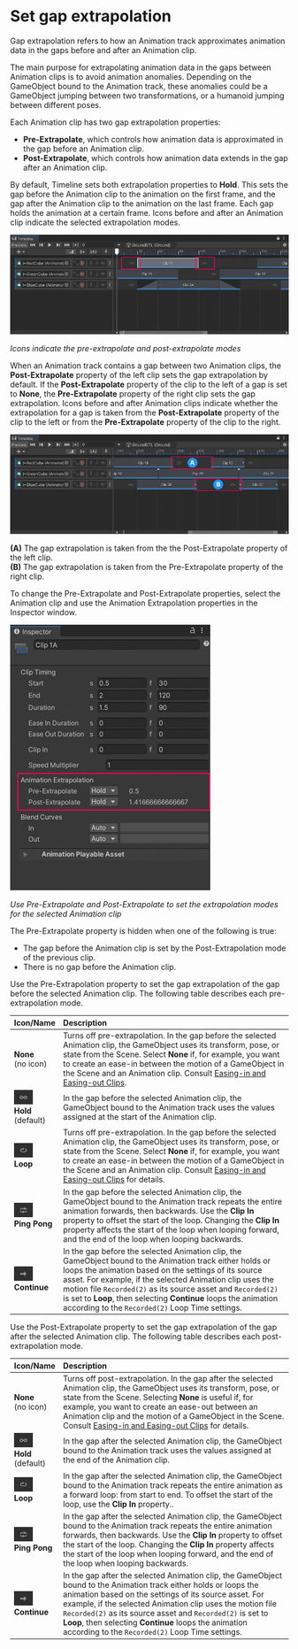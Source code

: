 # Set gap extrapolation

Gap extrapolation refers to how an Animation track approximates animation data in the gaps before and after an Animation clip.

The main purpose for extrapolating animation data in the gaps between Animation clips is to avoid animation anomalies. Depending on the GameObject bound to the Animation track, these anomalies could be a GameObject jumping between two transformations, or a humanoid jumping between different poses.

Each Animation clip has two gap extrapolation properties:
* **Pre-Extrapolate**, which controls how animation data is approximated in the gap before an Animation clip.
* **Post-Extrapolate**, which controls how animation data extends in the gap after an Animation clip.

By default, Timeline sets both extrapolation properties to **Hold**. This sets the gap before the Animation clip to the animation on the first frame, and the gap after the Animation clip to the animation on the last frame. Each gap holds the animation at a certain frame. Icons before and after an Animation clip indicate the selected extrapolation modes.

![](images/tl-extrap-pre-post-hold.png)

_Icons indicate the pre-extrapolate and post-extrapolate modes_

When an Animation track contains a gap between two Animation clips, the **Post-Extrapolate** property of the left clip sets the gap extrapolation by default. If the **Post-Extrapolate** property of the clip to the left of a gap is set to **None**, the **Pre-Extrapolate** property of the right clip sets the gap extrapolation. Icons before and after Animation clips indicate whether the extrapolation for a gap is taken from the **Post-Extrapolate** property of the clip to the left or from the **Pre-Extrapolate** property of the clip to the right.

![](images/tl-extrap-two-tracks.png)

**(A)** The gap extrapolation is taken from the the Post-Extrapolate property of the left clip.<br/>
**(B)** The gap extrapolation is taken from the Pre-Extrapolate property of the right clip.

To change the Pre-Extrapolate and Post-Extrapolate properties, select the Animation clip and use the Animation Extrapolation properties in the Inspector window.

![](images/insp-pre-post-extrap.png)

_Use Pre-Extrapolate and Post-Extrapolate to set the extrapolation modes for the selected Animation clip_

The Pre-Extrapolate property is hidden when one of the following is true:

* The gap before the Animation clip is set by the Post-Extrapolation mode of the previous clip.
* There is no gap before the Animation clip.

Use the Pre-Extrapolation property to set the gap extrapolation of the gap before the selected Animation clip. The following table describes each pre-extrapolation mode.

|**Icon/Name** |**Description** |
|:---|:---|
|**None**<br/>(no icon)|Turns off pre-extrapolation. In the gap before the selected Animation clip, the GameObject uses its transform, pose, or state from the Scene. Select **None** if, for example, you want to create an ease-in between the motion of a GameObject in the Scene and an Animation clip. Consult [Easing-in and Easing-out Clips](clip-ease.md).|
|![](images/icon-gap-hold.png)<br/>**Hold**<br/>(default)|In the gap before the selected Animation clip, the GameObject bound to the Animation track uses the values assigned at the start of the Animation clip.|
|![](images/icon-gap-loop.png)<br/>**Loop**|Turns off pre-extrapolation. In the gap before the selected Animation clip, the GameObject uses its transform, pose, or state from the Scene. Select **None** if, for example, you want to create an ease-in between the motion of a GameObject in the Scene and an Animation clip. Consult [Easing-in and Easing-out Clips](clip-ease.md) for details.|
|![](images/icon-gap-pingpong.png)<br/>**Ping Pong**|In the gap before the selected Animation clip, the GameObject bound to the Animation track repeats the entire animation forwards, then backwards. Use the **Clip In** property to offset the start of the loop. Changing the **Clip In** property affects the start of the loop when looping forward, and the end of the loop when looping backwards.|
|![](images/icon-gap-continue.png)<br/>**Continue**|In the gap before the selected Animation clip, the GameObject bound to the Animation track either holds or loops the animation based on the settings of its source asset. For example, if the selected Animation clip uses the motion file `Recorded(2)` as its source asset and `Recorded(2)` is set to **Loop**, then selecting **Continue** loops the animation according to the `Recorded(2)` Loop Time settings.|

Use the Post-Extrapolate property to set the gap extrapolation of the gap after the selected Animation clip. The following table describes each post-extrapolation mode.

|**Icon/Name** |**Description** |
|:---|:---|
|**None**<br/>(no icon)|Turns off post-extrapolation. In the gap after the selected Animation clip, the GameObject uses its transform, pose, or state from the Scene. Selecting **None** is useful if, for example, you want to create an ease-out between an Animation clip and the motion of a GameObject in the Scene. Consult [Easing-in and Easing-out Clips](clip-ease.md) for details.|
|![](images/icon-gap-hold.png)<br/>**Hold**<br/>(default)|In the gap after the selected Animation clip, the GameObject bound to the Animation track uses the values assigned at the end of the Animation clip.|
|![](images/icon-gap-loop.png)<br/>**Loop**|In the gap after the selected Animation clip, the GameObject bound to the Animation track repeats the entire animation as a forward loop: from start to end. To offset the start of the loop, use the **Clip In** property..|
|![](images/icon-gap-pingpong.png)<br/>**Ping Pong**|In the gap after the selected Animation clip, the GameObject bound to the Animation track repeats the entire animation forwards, then backwards. Use the **Clip In** property to offset the start of the loop. Changing the **Clip In** property affects the start of the loop when looping forward, and the end of the loop when looping backwards.|
|![](images/icon-gap-continue.png)<br/>**Continue**|In the gap after the selected Animation clip, the GameObject bound to the Animation track either holds or loops the animation based on the settings of its source asset. For example, if the selected Animation clip uses the motion file `Recorded(2)` as its source asset and `Recorded(2)` is set to **Loop**, then selecting **Continue** loops the animation according to the `Recorded(2)` Loop Time settings.|
